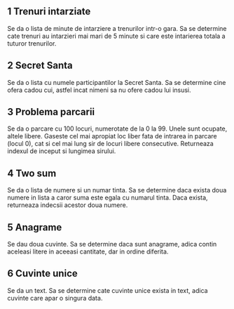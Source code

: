 ## 1 Trenuri intarziate
Se da o lista de minute de intarziere a trenurilor intr-o gara. Sa se determine cate trenuri au intarzieri mai mari de 5 minute si care este intarierea totala a tuturor trenurilor.

## 2 Secret Santa
Se da o lista cu numele participantilor la Secret Santa. Sa se determine cine ofera cadou cui, astfel incat nimeni sa nu ofere cadou lui insusi.

## 3 Problema parcarii
Se da o parcare cu 100 locuri, numerotate de la 0 la 99. Unele sunt ocupate, altele libere. Gaseste cel mai apropiat loc liber fata de intrarea in parcare (locul 0), cat si cel mai lung sir de locuri libere consecutive. Returneaza indexul de inceput si lungimea sirului.

## 4 Two sum
Se da o lista de numere si un numar tinta. Sa se determine daca exista doua numere in lista a caror suma este egala cu numarul tinta. Daca exista, returneaza indecsii acestor doua numere.

## 5 Anagrame
Se dau doua cuvinte. Sa se determine daca sunt anagrame, adica contin aceleasi litere in aceeasi cantitate, dar in ordine diferita.

## 6 Cuvinte unice
Se da un text. Sa se determine cate cuvinte unice exista in text, adica cuvinte care apar o singura data.

